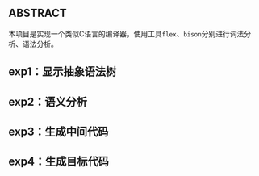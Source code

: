## ABSTRACT
本项目是实现一个类似C语言的编译器，使用工具`flex`、`bison`分别进行词法分析、语法分析。
## exp1：显示抽象语法树
## exp2：语义分析
## exp3：生成中间代码
## exp4：生成目标代码
